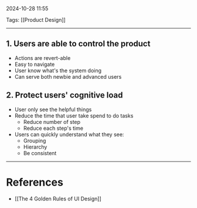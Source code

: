2024-10-28 11:55

Tags: [[Product Design]]

---

## 1. Users are able to control the product
- Actions are revert-able
- Easy to navigate
- User know what's the system doing
- Can serve both newbie and advanced users
## 2. Protect users' cognitive load
- User only see the helpful things
- Reduce the time that user take spend to do tasks
	- Reduce number of step
	- Reduce each step's time
- Users can quickly understand what they see:
	- Grouping
	- Hierarchy
	- Be consistent

---
# References
- [[The 4 Golden Rules of UI Design]]